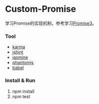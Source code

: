 # Custom-Promise

学习Promise的实现机制，参考学习[Promise3](https://github.com/xieranmaya/Promise3)。


### Tool
* [karma](http://karma-runner.github.io/1.0/index.html)
* [jshint](http://jshint.com/install/)
* [jasmine](http://jasmine.github.io/)
* [phantomjs](http://phantomjs.org/)
* [babel](http://babeljs.io/)


### Install & Run 
1. npm install 
2. npm test